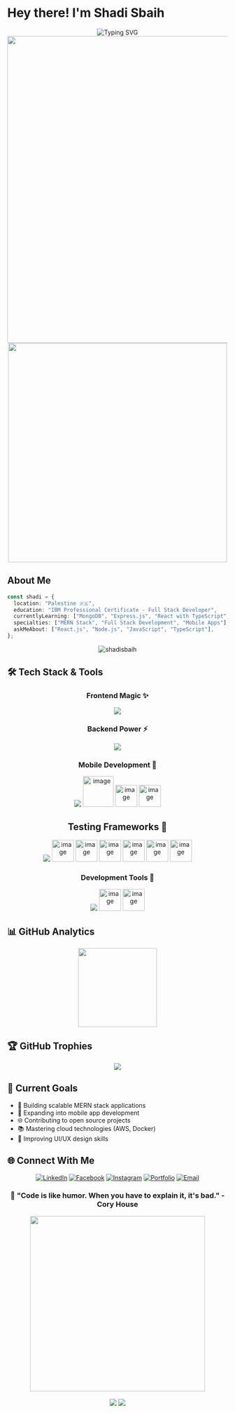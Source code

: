 #  Hey there! I'm Shadi Sbaih

<div align="center">
  <img src="https://readme-typing-svg.herokuapp.com?font=Fira+Code&size=32&duration=2800&pause=2000&color=A9FEF7&center=true&vCenter=true&width=940&lines=Full+Stack+Developer;MERN+Stack+Enthusiast;Mobile+App+Developer;Problem+Solver+%26+Code+Craftsman" alt="Typing SVG" />
  <div align="center">
  <img src="https://user-images.githubusercontent.com/74038190/212284100-561aa473-3905-4a80-b561-0d28506553ee.gif" width="700">
</div>

</div>


<div align="center">
  <img src="https://user-images.githubusercontent.com/74038190/225813708-98b745f2-7d22-48cf-9150-083f1b00d6c9.gif" width="500">
</div>

##  About Me

```typescript
const shadi = {
  location: "Palestine 🇵🇸",
  education: "IBM Professional Certificate - Full Stack Developer",
  currentlyLearning: ["MongoDB", "Express.js", "React with TypeScript", "Node.js"],
  specialties: ["MERN Stack", "Full Stack Development", "Mobile Apps"],
  askMeAbout: ["React.js", "Node.js", "JavaScript", "TypeScript"],
};
```


<div align="center">
  <img src="https://komarev.com/ghpvc/?username=shadisbaih&label=Profile%20views&color=0e75b6&style=for-the-badge" alt="shadisbaih" />
</div>

## 🛠️ Tech Stack & Tools

<div align="center">

### Frontend Magic ✨
<img src="https://skillicons.dev/icons?i=html,css,sass,javascript,typescript,tailwind,bootstrap,react,nextjs,angular" />

### Backend Power ⚡
<img src="https://skillicons.dev/icons?i=python,express,nestjs,mongodb,postgresql,mysql,firebase,supabase" />

### Mobile Development 📱
<img src="https://skillicons.dev/icons?i=,flutter" />
<img width="70" height="70" alt="image" src="https://github.com/user-attachments/assets/1ff92aae-a2e8-410f-abf2-c9198a0a4c93" />
<img width="50" height="50" alt="image" src="https://github.com/user-attachments/assets/1a53982d-ece0-4eda-90ff-3410f5532fc9" />
<img width="50" height="50" alt="image" src="https://github.com/user-attachments/assets/719f51bd-e50d-493f-883b-9c9184fb219b" />




## Testing Frameworks 🧪
<img src="https://skillicons.dev/icons?i=jest" />
<img width="50" height="50" alt="image" src="https://github.com/user-attachments/assets/211419af-4566-41d3-bd0c-7995fe3e593d" />
<img width="50" height="50" alt="image" src="https://github.com/user-attachments/assets/a99d18f4-db1c-4861-9ae1-7427de12f3a9" />
<img width="50" height="50" alt="image" src="https://github.com/user-attachments/assets/093d5301-8c76-4a4e-827d-3da1d326d58a" />
<img width="50" height="50" alt="image" src="https://github.com/user-attachments/assets/b7d31a4e-7246-4438-a7dc-9ea6ba46dd19" />
<img width="50" height="50" alt="image" src="https://github.com/user-attachments/assets/10abaf4e-0977-4552-bc01-d4a226960c45" />
<img width="50" height="50" alt="image" src="https://github.com/user-attachments/assets/86f24640-ea67-4ac6-b934-95f9b6e14a0b" />





### Development Tools 🔧
<img src="https://skillicons.dev/icons?i=git,github,vscode,docker,azure,heroku,netlify,vercel" />
<img width="50" height="50" alt="image" src="https://github.com/user-attachments/assets/ac3d7217-2345-46ea-a620-8223e9f79a4b" />
<img width="50" height="50" alt="image" src="https://github.com/user-attachments/assets/beda0d28-4a8a-4b56-abbd-49eb59de3a93" />


</div>

## 📊 GitHub Analytics

<div align="center">
  <img height="180em" src="https://github-readme-stats.vercel.app/api/top-langs/?username=shadisbaih&layout=compact&langs_count=8&theme=tokyonight"/>
</div>


## 🏆 GitHub Trophies
<div align="center">
  <img src="https://github-profile-trophy.vercel.app/?username=shadisbaih&theme=tokyonight&no-frame=true&no-bg=false&margin-w=4" />
</div>


## 🎯 Current Goals

- 🔭 Building scalable MERN stack applications
- 📱 Expanding into mobile app development
- 🌐 Contributing to open source projects
- 📚 Mastering cloud technologies (AWS, Docker)
- 🎨 Improving UI/UX design skills


## 🌐 Connect With Me

<div align="center">

[![LinkedIn](https://img.shields.io/badge/LinkedIn-0077B5?style=for-the-badge&logo=linkedin&logoColor=white)](https://linkedin.com/in/shadi-sbaih)
[![Facebook](https://img.shields.io/badge/Facebook-1877F2?style=for-the-badge&logo=facebook&logoColor=white)](https://fb.com/shadi.sbaih.18)
[![Instagram](https://img.shields.io/badge/Instagram-E4405F?style=for-the-badge&logo=instagram&logoColor=white)](https://instagram.com/i.shadi.s)
[![Portfolio](https://img.shields.io/badge/Portfolio-FF5722?style=for-the-badge&logo=google-chrome&logoColor=white)](https://shadisbaih.netlify.app)
[![Email](https://img.shields.io/badge/Email-D14836?style=for-the-badge&logo=gmail&logoColor=white)](mailto:shadisbaih.dev@gmail.com)

</div>

<div align="center">
  <h3>💫 "Code is like humor. When you have to explain it, it's bad." - Cory House</h3>
</div>

<div align="center">
  <img src="https://user-images.githubusercontent.com/74038190/212284158-e840e285-664b-44d7-b79b-e264b5e54825.gif" width="400">
</div>
<br/>

<div align="center">
  <img src="https://forthebadge.com/images/badges/built-with-love.svg" />
  <img src="https://forthebadge.com/images/badges/powered-by-coffee.svg" />
</div>
